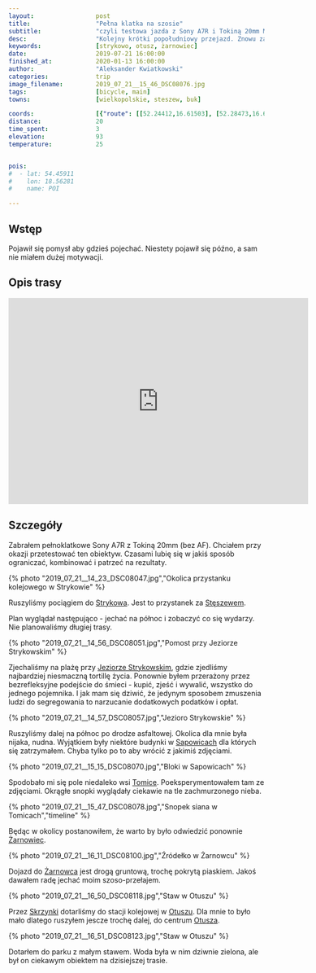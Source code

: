 ```yaml
---
layout:                 post
title:                  "Pełna klatka na szosie"
subtitle:               "czyli testowa jazda z Sony A7R i Tokiną 20mm MF"
desc:                   "Kolejny krótki popołudniowy przejazd. Znowu zachodnia część Poznania. Tym razem zabrałem tylko jeden aparat chcąc przetestować go na trasie."
keywords:               [strykowo, otusz, żarnowiec]
date:                   2019-07-21 16:00:00
finished_at:            2020-01-13 16:00:00
author:                 "Aleksander Kwiatkowski"
categories:             trip
image_filename:         2019_07_21__15_46_DSC08076.jpg
tags:                   [bicycle, main]
towns:                  [wielkopolskie, steszew, buk]

coords:                 [{"route": [[52.24412,16.61503], [52.28473,16.61777], [52.31181,16.62661], [52.32897,16.62249], [52.33988,16.61382], [52.35545,16.57795], [52.35534,16.57177]], "type": "bicycle"}]
distance:               20
time_spent:             3
elevation:              93
temperature:            25


pois:
#  - lat: 54.45911
#    lon: 18.56281
#    name: POI

---
```


[wiki-jezioro-strykowskie]: https://pl.wikipedia.org/wiki/Jezioro_Strykowskie
[wiki-strykowo]: https://pl.wikipedia.org/wiki/Strykowo
[wiki-steszew]: https://pl.wikipedia.org/wiki/St%C4%99szew
[wiki-sapowice]: https://pl.wikipedia.org/wiki/Sapowice
[wiki-tomice]: https://pl.wikipedia.org/wiki/Tomice_(powiat_pozna%C5%84ski)
[wiki-zarnowiec]: https://pl.wikipedia.org/wiki/%C5%BBarnowiec_(wojew%C3%B3dztwo_wielkopolskie)
[wiki-skrzynki]: https://pl.wikipedia.org/wiki/Skrzynki_(gmina_St%C4%99szew)
[wiki-otusz]: https://pl.wikipedia.org/wiki/Otusz

## Wstęp

Pojawił się pomysł aby gdzieś pojechać. Niestety pojawił się późno, a
sam nie miałem dużej motywacji.

## Opis trasy

<iframe height='405' width='590' frameborder='0' allowtransparency='true' scrolling='no' src='https://www.strava.com/activities/2551378807/embed/0fb0c67285898faac11dc622347062f206bdcfe8'></iframe>

## Szczegóły

Zabrałem pełnoklatkowe Sony A7R z Tokiną 20mm (bez AF). Chciałem przy
okazji przetestować ten obiektyw. Czasami lubię się w jakiś sposób ograniczać,
kombinować i patrzeć na rezultaty.

{% photo "2019_07_21__14_23_DSC08047.jpg","Okolica przystanku kolejowego w Strykowie" %}

Ruszyliśmy pociągiem do [Strykowa][wiki-strykowo].
Jest to przystanek za [Stęszewem][wiki-steszew].

Plan wyglądał następująco - jechać na północ i zobaczyć co się wydarzy. Nie
planowaliśmy długiej trasy.



{% photo "2019_07_21__14_56_DSC08051.jpg","Pomost przy Jeziorze Strykowskim" %}

Zjechaliśmy na plażę przy [Jeziorze Strykowskim][wiki-jezioro-strykowskie],
gdzie zjedliśmy najbardziej niesmaczną tortillę życia.
Ponownie byłem przerażony przez bezrefleksyjne podejście
do śmieci - kupić, zjeść i wywalić, wszystko do jednego pojemnika.
I jak mam się dziwić, że jedynym sposobem zmuszenia ludzi do segregowania to
narzucanie dodatkowych podatków i opłat.

{% photo "2019_07_21__14_57_DSC08057.jpg","Jezioro Strykowskie" %}

Ruszyliśmy dalej na północ po drodze asfaltowej. Okolica dla mnie
była nijaka, nudna. Wyjątkiem były niektóre budynki w
[Sapowicach][wiki-sapowice] dla których się zatrzymałem. Chyba tylko po to
aby wrócić z jakimiś zdjęciami.

{% photo "2019_07_21__15_15_DSC08070.jpg","Bloki w Sapowicach" %}

Spodobało mi się pole niedaleko wsi [Tomice][wiki-tomice].
Poeksperymentowałem tam ze zdjęciami. Okrągłe snopki wyglądały ciekawie
na tle zachmurzonego nieba.

{% photo "2019_07_21__15_47_DSC08078.jpg","Snopek siana w Tomicach","timeline" %}

Będąc w okolicy postanowiłem, że warto by było odwiedzić ponownie
[Żarnowiec][wiki-zarnowiec].

{% photo "2019_07_21__16_11_DSC08100.jpg","Źródełko w Żarnowcu" %}

Dojazd do [Żarnowca][wiki-zarnowiec] jest drogą gruntową, trochę
pokrytą piaskiem. Jakoś dawałem radę jechać moim szoso-przełajem.

{% photo "2019_07_21__16_50_DSC08118.jpg","Staw w Otuszu" %}

Przez [Skrzynki][wiki-skrzynki] dotarliśmy do stacji kolejowej w
[Otuszu][wiki-otusz]. Dla mnie to było mało dlatego ruszyłem jescze trochę
dalej, do centrum [Otusza][wiki-otusz].

{% photo "2019_07_21__16_51_DSC08123.jpg","Staw w Otuszu" %}

Dotarłem do parku z małym stawem. Woda była w nim dziwnie zielona, ale
był on ciekawym obiektem na dzisiejszej trasie.
